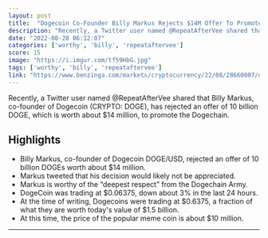 ```yaml
---
layout: post
title:  "Dogecoin Co-Founder Billy Markus Rejects $14M Offer To Promote Dogechain, Here's What He Says About It"
description: "Recently, a Twitter user named @RepeatAfterVee shared that Billy Markus, co-founder of Dogecoin (CRYPTO: DOGE), has rejected an offer of 10 billion DOGE, which is worth about $14 million, to promote the Dogechain."
date: "2022-08-28 06:12:07"
categories: ['worthy', 'billy', 'repeataftervee']
score: 15
image: "https://i.imgur.com/tf59HbG.jpg"
tags: ['worthy', 'billy', 'repeataftervee']
link: "https://www.benzinga.com/markets/cryptocurrency/22/08/28660007/doge-co-founder-billy-markus-rejects-offer-to-promote-dogechain-heres-what-he-says?utm_source=cftw&amp;utm_medium=003&amp;utm_campaign=news"
---
```


Recently, a Twitter user named @RepeatAfterVee shared that Billy Markus, co-founder of Dogecoin (CRYPTO: DOGE), has rejected an offer of 10 billion DOGE, which is worth about $14 million, to promote the Dogechain.

## Highlights

- Billy Markus, co-founder of Dogecoin DOGE/USD, rejected an offer of 10 billion DOGEs worth about $14 million.
- Markus tweeted that his decision would likely not be appreciated.
- Markus is worthy of the “deepest respect” from the Dogechain Army.
- DogeCoin was trading at $0.06375, down about 3% in the last 24 hours.
- At the time of writing, Dogecoins were trading at $0.6375, a fraction of what they are worth today's value of $1.5 billion.
- At this time, the price of the popular meme coin is about $10 million.

---
